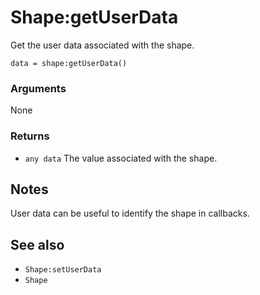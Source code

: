 <!--
category: reference
-->

Shape:getUserData
===

Get the user data associated with the shape.

    data = shape:getUserData()

### Arguments

None

### Returns

- `any data` The value associated with the shape.

Notes
---

User data can be useful to identify the shape in callbacks.

See also
---

- `Shape:setUserData`
- `Shape`
